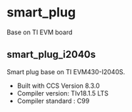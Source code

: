 # smart_plug
Base on TI EVM board

## smart_plug_i2040s
Smart plug base on TI EVM430-I2040S.
* Built with CCS Version 8.3.0
* Compiler version: TIv18.1.5 LTS
* Compiler standard : C99
